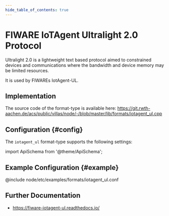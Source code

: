 ```yaml
---
hide_table_of_contents: true
---
```


# FIWARE IoTAgent Ultralight 2.0 Protocol

Ultralight 2.0 is a lightweight text based protocol aimed to constrained devices and communications where the bandwidth and device memory may be limited resources.

It is used by FIWAREs IotAgent-UL. 

## Implementation

The source code of the format-type is available here:
https://git.rwth-aachen.de/acs/public/villas/node/-/blob/master/lib/formats/iotagent_ul.cpp

## Configuration {#config}

The `iotagent_ul` format-type supports the following settings:

import ApiSchema from '@theme/ApiSchema';

<ApiSchema example pointer="#/components/schemas/iotagent_ul" />

## Example Configuration {#example}

@include node/etc/examples/formats/iotagent_ul.conf

## Further Documentation

- https://fiware-iotagent-ul.readthedocs.io/
